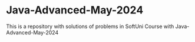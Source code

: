 # Java-Advanced-May-2024
This is a repository with solutions of problems in SoftUni Course with Java-Advanced-May-2024
